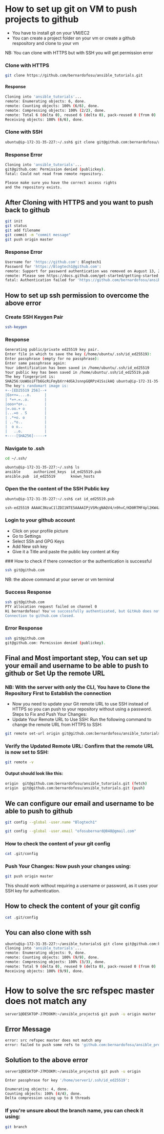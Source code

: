 # How to set up git on VM to push projects to github

- You have to install git on your VM/EC2
- You can create a project folder on your vm or create a github respository and clone to your vm

NB: You can clone with HTTPS but with SSH you will get permission error

### Clone with HTTPS
```bash
git clone https://github.com/bernardofosu/ansible_tutorials.git
```
#### Response
```bash
Cloning into 'ansible_tutorials'...
remote: Enumerating objects: 6, done.
remote: Counting objects: 100% (6/6), done.
remote: Compressing objects: 100% (2/2), done.
remote: Total 6 (delta 0), reused 6 (delta 0), pack-reused 0 (from 0)
Receiving objects: 100% (6/6), done.
```

### Clone with SSH
```bash
ubuntu@ip-172-31-35-227:~/.ssh$ git clone git@github.com:bernardofosu/ansible_tutorials.git
```
### Response Error
```bash
Cloning into 'ansible_tutorials'...
git@github.com: Permission denied (publickey).
fatal: Could not read from remote repository.

Please make sure you have the correct access rights
and the repository exists.
```

## After Cloning with HTTPS and you want to push back to github
```bash
git init
git status
git add filename
git commit -m "commit message"
git push origin master
```
### Response Error
```bash
Username for 'https://github.com': Blogtech1
Password for 'https://Blogtech1@github.com':
remote: Support for password authentication was removed on August 13, 2021.
remote: Please see https://docs.github.com/get-started/getting-started-with-git/about-remote-repositories#cloning-with-https-urls for information on currently recommended modes of authentication.
fatal: Authentication failed for 'https://github.com/bernardofosu/ansible_tutorials.git/
```

## How to set up ssh permission to overcome the above error
### Create SSH Keygen Pair
```bash
ssh-keygen
```
### Response
```bash
Generating public/private ed25519 key pair.
Enter file in which to save the key (/home/ubuntu/.ssh/id_ed25519):
Enter passphrase (empty for no passphrase):
Enter same passphrase again:
Your identification has been saved in /home/ubuntu/.ssh/id_ed25519
Your public key has been saved in /home/ubuntu/.ssh/id_ed25519.pub
The key fingerprint is:
SHA256:UoWUoiFTb6GcRiFmybXrr4dGkJsnnpGQRPz41SsikAQ ubuntu@ip-172-31-35-227
The key's randomart image is:
+--[ED25519 256]--+
|Eo++=....o.      |
| *=+.=..o.       |
|ooo+*o+..        |
|=.oo.+ o         |
|...=o . S        |
| .*+o. o         |
| ..*o..          |
|  o o..          |
|   ..o.          |
+----[SHA256]-----+
```

### Navigate to .ssh
```bash
cd ~/.ssh/
```
```bash
ubuntu@ip-172-31-35-227:~/.ssh$ ls
ansible      authorized_keys  id_ed25519.pub
ansible.pub  id_ed25519       known_hosts
```
### Open the the content of the SSH Public key
```bash
ubuntu@ip-172-31-35-227:~/.ssh$ cat id_ed25519.pub

ssh-ed25519 AAAAC3NzaC1lZDI1NTE5AAAAIPjVSMcgNAQV4/n9hvC/KD0RTMF4pl2KW4z62aixzkDZ ubuntu@ip-172-31-35-227
```

### Login to your github account
- Click on your profile picture 
- Go to Settings
- Select SSh and GPG Keys
- Add New ssh key
- Give it a Title and paste the public key content at Key

### How to check if there connection or the authentication is successful 
```bash
ssh git@github.com
```
NB: the above command at your server or vm terminal
### Success Response 
```bash
ssh git@github.com
PTY allocation request failed on channel 0
Hi bernardofosu! You've successfully authenticated, but GitHub does not provide shell access.
Connection to github.com closed.
```
### Error Response 
```bash
ssh git@github.com
git@github.com: Permission denied (publickey).
```

## Final and Most important step, You can set up your email and username to be able to push to github or Set Up the remote  URL
### NB: With the server with only the CLI, You have to Clone the Repository First to Establish the connection
- Now you need to update your Git remote URL to use SSH instead of HTTPS so you can push to your repository without using a password.
Steps to Fix and Push Your Changes:
- Update Your Remote URL to Use SSH: Run the following command to change the remote URL from HTTPS to SSH:

```bash
git remote set-url origin git@github.com:bernardofosu/ansible_tutorials.git
```
### Verify the Updated Remote URL: Confirm that the remote URL is now set to SSH:
```bash
git remote -v
```
#### Output should look like this:
```bash
origin  git@github.com:bernardofosu/ansible_tutorials.git (fetch)
origin  git@github.com:bernardofosu/ansible_tutorials.git (push)
```
## We can configure our email and username to be able to push to github
```bash
git config --global -user.name "Blogtech1"
```
```bash
git config --global -user.email "ofosubernard@848@gmail.com"
```
### How to check the content of your git config
```bash
cat .git/config
```

### Push Your Changes: Now push your changes using:
```bash
git push origin master
```
This should work without requiring a username or password, as it uses your SSH key for authentication.

## How to check the content of your git config
```bash
cat .git/config
```

## You can also clone with ssh
```bash
ubuntu@ip-172-31-35-227:~/ansible_tutorials$ git clone git@github.com:bernardofosu/ansible_tutorials.git
Cloning into 'ansible_tutorials'...
remote: Enumerating objects: 9, done.
remote: Counting objects: 100% (9/9), done.
remote: Compressing objects: 100% (3/3), done.
remote: Total 9 (delta 0), reused 9 (delta 0), pack-reused 0 (from 0)
Receiving objects: 100% (9/9), done.
```


# How to solve the  src refspec master does not match any
```bash
server1@DESKTOP-J7M3OKM:~/ansible_projects$ git push -u origin master
```
## Error Message
```bash
error: src refspec master does not match any
error: failed to push some refs to 'github.com:bernardofosu/ansible_projects.git'
```
## Solution to the above error
```bash
server1@DESKTOP-J7M3OKM:~/ansible_projects$ git push -u origin 

Enter passphrase for key '/home/server1/.ssh/id_ed25519':

Enumerating objects: 4, done.
Counting objects: 100% (4/4), done.
Delta compression using up to 8 threads
```

### If you're unsure about the branch name, you can check it using:
```bash
git branch
```